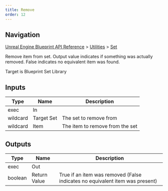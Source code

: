 ```yaml
---
title: Remove
order: 12
---
```

## Navigation

[Unreal Engine Blueprint API Reference](https://dev.epicgames.com/documentation/en-us/unreal-engine/BlueprintAPI) > [Utilities](https://dev.epicgames.com/documentation/en-us/unreal-engine/BlueprintAPI/Utilities) > [Set](https://dev.epicgames.com/documentation/en-us/unreal-engine/BlueprintAPI/Utilities/Set)

Remove item from set. Output value indicates if something was actually removed. False
indicates no equivalent item was found.

Target is Blueprint Set Library

## Inputs

| Type | Name | Description |
| --- | --- | --- |
| exec | In |  |
| wildcard | Target Set | The set to remove from |
| wildcard | Item | The item to remove from the set |

## Outputs

| Type | Name | Description |
| --- | --- | --- |
| exec | Out |  |
| boolean | Return Value | True if an item was removed (False indicates no equivalent item was present) |
